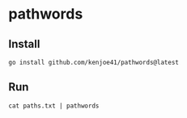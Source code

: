 # pathwords

## Install

```go install github.com/kenjoe41/pathwords@latest```

## Run
```cat paths.txt | pathwords```